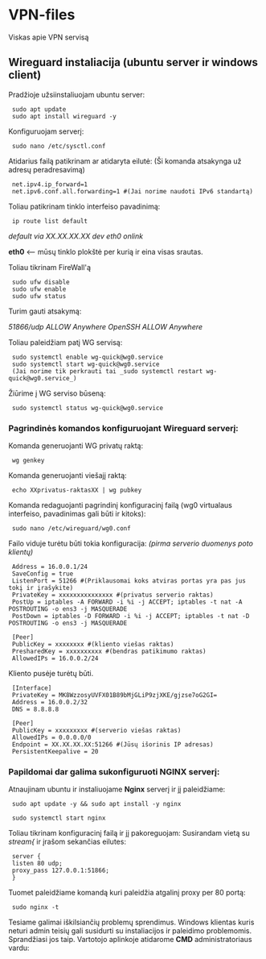# VPN-files
Viskas apie VPN servisą

## Wireguard instaliacija (ubuntu server ir windows client)

Pradžioje užsiinstaliuojam ubuntu server:

     sudo apt update
     sudo apt install wireguard -y
     
Konfiguruojam serverį:

     sudo nano /etc/sysctl.conf

Atidarius failą patikrinam ar atidaryta eilutė:
(Ši komanda atsakynga už adresų peradresavimą)

     net.ipv4.ip_forward=1 
     net.ipv6.conf.all.forwarding=1 #(Jai norime naudoti IPv6 standartą)

Toliau patikrinam tinklo interfeiso pavadinimą:

     ip route list default

_default via XX.XX.XX.XX dev eth0 onlink_

**eth0** <-- mūsų tinklo plokštė per kurią ir eina visas srautas.

Toliau tikrinam FireWall'ą

     sudo ufw disable
     sudo ufw enable
     sudo ufw status

 Turim gauti atsakymą:

_51866/udp ALLOW Anywhere_
_OpenSSH ALLOW Anywhere_

Toliau paleidžiam patį WG servisą:

     sudo systemctl enable wg-quick@wg0.service
     sudo systemctl start wg-quick@wg0.service
     (Jai norime tik perkrauti tai _sudo systemctl restart wg-quick@wg0.service_)

Žiūrime į WG serviso būseną:

     sudo systemctl status wg-quick@wg0.service     
     
### Pagrindinės komandos konfiguruojant Wireguard serverį:

Komanda generuojanti WG privatų raktą:

     wg genkey

Komanda generuojanti viešajį raktą:

     echo XXprivatus-raktasXX | wg pubkey 

Komanda redaguojanti pagrindinį konfiguracinį failą (wg0 virtualaus interfeiso, pavadinimas gali būti ir kitoks):

     sudo nano /etc/wireguard/wg0.conf

Failo viduje turėtu būti tokia konfiguracija: 
_(pirma serverio duomenys poto klientų)_

     Address = 16.0.0.1/24
     SaveConfig = true
     ListenPort = 51266 #(Priklausomai koks atviras portas yra pas jus tokį ir įrašykite)
     PrivateKey = xxxxxxxxxxxxxxx #(privatus serverio raktas)
     PostUp = iptables -A FORWARD -i %i -j ACCEPT; iptables -t nat -A POSTROUTING -o ens3 -j MASQUERADE
     PostDown = iptables -D FORWARD -i %i -j ACCEPT; iptables -t nat -D POSTROUTING -o ens3 -j MASQUERADE

     [Peer]
     PublicKey = xxxxxxxx #(kliento viešas raktas)
     PresharedKey = xxxxxxxxxx #(bendras patikimumo raktas)
     AllowedIPs = 16.0.0.2/24

Kliento pusėje turėtų būti.

     [Interface]
     PrivateKey = MK8WzzosyUVFX01B89bMjGLiP9zjXKE/gjzse7oG2GI=
     Address = 16.0.0.2/32
     DNS = 8.8.8.8

     [Peer]
     PublicKey = xxxxxxxxx #(serverio viešas raktas)
     AllowedIPs = 0.0.0.0/0
     Endpoint = XX.XX.XX.XX:51266 #(Jūsų išorinis IP adresas)
     PersistentKeepalive = 20

### Papildomai dar galima sukonfiguruoti NGINX serverį:

Atnaujinam ubuntu ir instaliuojame **Nginx** serverį ir jį paleidžiame:

     sudo apt update -y && sudo apt install -y nginx

     sudo systemctl start nginx

Toliau tikrinam konfiguracinį failą ir jį pakoreguojam:
Susirandam vietą su  _stream{_ ir įrašom sekančias eilutes:

     server {
     listen 80 udp;
     proxy_pass 127.0.0.1:51866;
     }

Tuomet paleidžiame komandą kuri paleidžia atgalinį proxy per 80 portą:
     
     sudo nginx -t
     
Tesiame galimai iškilsiančių problemų sprendimus.
Windows klientas kuris neturi admin teisių gali susidurti su instaliacijos ir paleidimo problemomis.
Sprandžiasi jos taip. Vartotojo aplinkoje atidarome **CMD** administratoriaus vardu:



